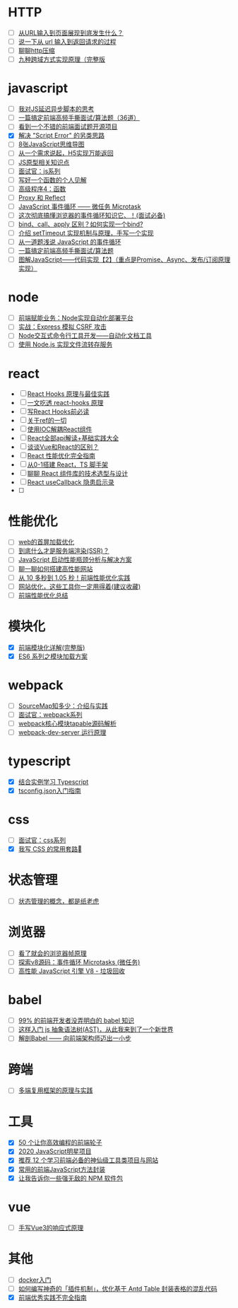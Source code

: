# HTTP
* [ ] [从URL输入到页面展现到底发生什么？](https://mp.weixin.qq.com/s/5JIW6zoSaudg_JqUeNJFyA)
* [ ] [说一下从 url 输入到返回请求的过程](https://mp.weixin.qq.com/s/n59oQae3Cm8_kfHb4fNIFw)
* [ ] [聊聊http压缩](https://zhuanlan.zhihu.com/p/90427059)
* [ ] [九种跨域方式实现原理（完整版](https://github.com/ljianshu/Blog/issues/55)

# javascript
* [ ] [我对JS延迟异步脚本的思考](https://mp.weixin.qq.com/s/J4Duk8yexqBlBxjrjqwEKw)
* [ ] [一篇搞定前端高频手撕面试/算法题（36道）](https://mp.weixin.qq.com/s/5Oy4nIOrSXgdwemxjSyctA)
* [ ] [看到一个不错的前端面试题开源项目](https://mp.weixin.qq.com/s/h2M2RCNNL2cnC0VskXz7JQ)
* [x] [解决 "Script Error" 的另类思路](https://juejin.im/post/6844903727820718094)
* [ ] [8张JavaScript思维导图](https://mp.weixin.qq.com/s/3D2HteI4hT8L0oE7sMMzaQ)
* [ ] [从一个需求说起，H5实现万能返回](https://mp.weixin.qq.com/s/Y4RVEuEqIwvVveB5NxVmxg)
* [ ] [JS原型相关知识点](https://mp.weixin.qq.com/s/Ix8atSxrSy2OHCZzLvW9VA)
* [ ] [面试官：js系列](https://mp.weixin.qq.com/mp/appmsgalbum?__biz=MzU1OTgxNDQ1Nw==&action=getalbum&album_id=1722697362059362305&scene=173&from_msgid=2247486561&from_itemidx=1&count=3&nolastread=1#wechat_redirect)
* [ ] [写好一个函数的个人见解](https://mp.weixin.qq.com/s/9Ld0cg-9ror93MxSE5Cwfw)
* [ ] [高级程序4：函数](https://mp.weixin.qq.com/s/vo6yhhB5QbnJ7RhwrhK-Vg)
* [ ] [Proxy 和 Reflect](https://mp.weixin.qq.com/s/Y--hyizEZCIMtnZzdeO1tA)
* [ ] [JavaScript 事件循环 —— 微任务 Microtask](https://mp.weixin.qq.com/s/Hkzl-M77nvi_zDupryeUFA)
* [ ] [这次彻底搞懂浏览器的事件循环知识它、！(面试必备)](https://mp.weixin.qq.com/s/VYJWyiZPmgAM-fPb18ixQw)
* [ ] [bind、call、apply 区别？如何实现一个bind?](https://mp.weixin.qq.com/s/WIFHa1h0AApijl0FZF6Pmw)
* [ ] [介绍 setTimeout 实现机制与原理，手写一个实现](https://mp.weixin.qq.com/s/-tSir-6zjHyy9Z8WLoyaKg)
* [ ] [从一道题浅说 JavaScript 的事件循环](https://mp.weixin.qq.com/s/kx-byfc6aD-KtbNQ5tkdAg)
* [ ] [一篇搞定前端高频手撕面试/算法题](https://mp.weixin.qq.com/s/WDwayy27KcJb5wZy_axdeQ)
* [ ] [图解JavaScript——代码实现【2】（重点是Promise、Async、发布/订阅原理实现）](https://mp.weixin.qq.com/s/DX784aqA_X49DifrNdd_qQ)

# node
* [ ] [前端赋能业务：Node实现自动化部署平台](https://mp.weixin.qq.com/s/xZGPkSegIXdbfcPlzlm1_Q)
* [ ] [实战：Express 模拟 CSRF 攻击](https://mp.weixin.qq.com/s/Pmbz-pSyRjI_x00NdHmxMg)
* [ ] [Node交互式命令行工具开发——自动化文档工具](https://mp.weixin.qq.com/s/UZaU9bM5s4xjPcgXnVfIaA)
* [ ] [使用 Node.js 实现文件流转存服务](https://mp.weixin.qq.com/s/hfvyHSmxrvbADtJl67TsPg)

# react
* [ ] [React Hooks 原理与最佳实践](https://mp.weixin.qq.com/s/DS2OjlwWjClboDIgLFuG6A)
* [ ] [一文吃透 react-hooks 原理](https://mp.weixin.qq.com/s/3ejFeGKXGV4HXgO4mwcPMA)
* [ ] [写React Hooks前必读](https://mp.weixin.qq.com/s/UTZw_24R0GYh-Gnl5j7-rA)
* [ ] [关于ref的一切](https://mp.weixin.qq.com/s/hy0FQg2_vYmEvqMIaSpi5Q)
* [ ] [使用IOC解耦React组件](https://mp.weixin.qq.com/s/fR3NPnRiAjZLoSpHUmhkyA)
* [ ] [React全部api解读+基础实践大全](https://mp.weixin.qq.com/s/ZY6_Y1_fJT0MCWZz5HjKog)
* [ ] [谈谈Vue和React的区别？](https://mp.weixin.qq.com/s/15HcPt1U48v6DhLAL3SZIg)
* [ ] [React 性能优化完全指南](https://mp.weixin.qq.com/s/VZB2zqyq8j0xYUoi_2XfJg)
* [ ] [从0-1搭建 React，TS 脚手架](https://mp.weixin.qq.com/s/8gVMzz2_KgaYe81NHpqUig)
* [ ] [聊聊 React 组件库的技术选型与设计](https://mp.weixin.qq.com/s/eQtQIPCFasQNb-nT47FHFQ)
* [ ] [React useCallback 隐患启示录](https://mp.weixin.qq.com/s/pjPuorEkWEIV9twz-F-yqw)
* [ ] 

# 性能优化
* [ ] [web的首屏加载优化](https://zhuanlan.zhihu.com/p/88639980?utm_source=wechat_session)
* [ ] [到底什么才是服务端渲染(SSR)？](https://www.zhihu.com/question/379563505)
* [ ] [JavaScript 启动性能瓶颈分析与解决方案](https://mp.weixin.qq.com/s/LvmmGQq-nrfwAdolSP8E3w)
* [ ] [聊一聊如何搭建高性能网站](https://juejin.im/post/6882936217609732110)
* [ ] [从 10 多秒到 1.05 秒！前端性能优化实践](https://mp.weixin.qq.com/s/dzw-uUGQYOmPv_U3tOnFSg)
* [ ] [网站优化，这些工具你一定用得着(建议收藏)](https://mp.weixin.qq.com/s/aVEbdjokTbaF1J8r4pfULg)
* [ ] [前端性能优化总结](https://mp.weixin.qq.com/s/4g3Y0Fm7zYgZBtSnLWuyWw)

# 模块化
* [x] [前端模块化详解(完整版)](https://juejin.im/post/6844903744518389768#heading-6)
* [x] [ES6 系列之模块加载方案](https://juejin.im/post/6844903712553435149#heading-11)

# webpack
* [ ] [SourceMap知多少：介绍与实践](https://mp.weixin.qq.com/s/qFVXCdolqBG5RuB6lpqzmA)
* [ ] [面试官：webpack系列](https://mp.weixin.qq.com/mp/appmsgalbum?__biz=MzU1OTgxNDQ1Nw==&action=getalbum&album_id=1842744101150982149&scene=173&from_msgid=2247487223&from_itemidx=2&count=3&nolastread=1#wechat_redirect)
* [ ] [webpack核心模块tapable源码解析](https://mp.weixin.qq.com/s/uakz_Yt72IthTOwrieMoVw)
* [ ] [webpack-dev-server 运行原理](https://mp.weixin.qq.com/s/OQUGvdJi6wJNod0VWTDkEg)

# typescript
* [x] [结合实例学习 Typescript](https://juejin.im/post/6876981358346895368#heading-33)
* [x] [tsconfig.json入门指南](https://juejin.im/post/6844904054770892813)

# css
* [ ] [面试官：css系列](https://mp.weixin.qq.com/mp/appmsgalbum?__biz=MzU1OTgxNDQ1Nw==&action=getalbum&album_id=1802113034039918593&scene=173&from_msgid=2247487201&from_itemidx=2&count=3&nolastread=1#wechat_redirect)
* [x] [我写 CSS 的常用套路](https://mp.weixin.qq.com/s/8iemPdwmashlxAhegCBFnQ)

# 状态管理
* [ ] [状态管理的概念，都是纸老虎](https://mp.weixin.qq.com/s/ksLn1AJhilGnnuUa3fbHqg)

# 浏览器
* [ ] [看了就会的浏览器帧原理](https://mp.weixin.qq.com/s/pCwmwfWyZkqVqMPmERSskQ)
* [ ] [探索v8源码：事件循环 Microtasks (微任务)](https://mp.weixin.qq.com/s/yu4HeAm_304iNkUteiqmpQ)
* [ ] [高性能 JavaScript 引擎 V8 - 垃圾回收](https://mp.weixin.qq.com/s/ugtOQKyOXvsPlIIqvJENuA)

# babel
* [ ] [99% 的前端开发者没弄明白的 babel 知识](https://mp.weixin.qq.com/s/hfztxp26YyMOSxiKF2i4eg)
* [ ] [这样入门 js 抽象语法树(AST)，从此我来到了一个新世界](https://mp.weixin.qq.com/s/iAApf1IcOe0sb3Uto6X3KA)
* [ ] [解剖Babel —— 向前端架构师迈出一小步](https://mp.weixin.qq.com/s/bDFWSNMtzKg6E66c3MBHsQ)

# 跨端
* [ ] [多端复用框架的原理与实践](https://mp.weixin.qq.com/s/Nmc-5GD-VPQPfxUwqJdpIQ)

# 工具
* [x] [50 个让你高效编程的前端轮子](https://mp.weixin.qq.com/s/4H3-W92Z5ejptHw-zbq-KA)
* [x] [2020 JavaScript明星项目](https://mp.weixin.qq.com/s/n_mEbQv4KF_WiNEaN-X07A)
* [x] [推荐 12 个学习前端必备的神仙级工具类项目与网站](https://mp.weixin.qq.com/s/kd1AJPeGFHVXKMsGl9_ucA)
* [x] [常用的前端JavaScript方法封装](https://mp.weixin.qq.com/s/pp56PSMLmrAV2iqLnngHcQ)
* [x] [让我告诉你一些强无敌的 NPM 软件包](https://mp.weixin.qq.com/s/TT_mUo6dd6BvAEjTfxpeBQ)

# vue
* [ ] [手写Vue3的响应式原理](https://mp.weixin.qq.com/s/487goxUkiSgRRixUvtAlbw)

# 其他
* [ ] [docker入门](https://mp.weixin.qq.com/s/8eICS7ap1xWr1awaX-ZmEg)
* [ ] [如何编写神奇的「插件机制」，优化基于 Antd Table 封装表格的混乱代码](https://mp.weixin.qq.com/s/1IeWlayLuafZgWtgG1LsSg)
* [x] [前端优秀实践不完全指南](https://mp.weixin.qq.com/s/JrJ368qH5LBTNLuo6Qd81g)
